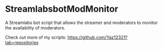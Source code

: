 # StreamlabsbotModMonitor

A Streamlabs bot script that allows the streamer and moderators to monitor the availability of moderators. 


Check out more of my scripts: https://github.com/Yaz12321?tab=repositories
